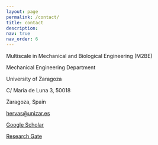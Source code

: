 ```yaml
---
layout: page
permalink: /contact/
title: contact
description:
nav: true
nav_order: 6
---
```


<i class="fa-solid fa-house"></i> Multiscale in Mechanical and Biological Engineering (M2BE)

Mechanical Engineering Department

University of Zaragoza

C/ Maria de Luna 3, 50018

Zaragoza, Spain

<i class="fa-solid fa-envelope"></i> hervas@unizar.es

<i class="ai ai-google-scholar-square ai-lg"></i> [Google Scholar](https://scholar.google.es/citations?user=jpt5wgwAAAAJ&hl=en&oi=ao)

<i class="fa-brands fa-researchgate"></i> [Research Gate](https://www.researchgate.net/profile/Silvia-Hervas-Raluy)